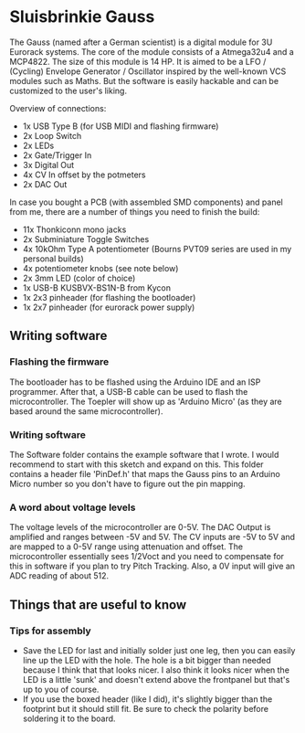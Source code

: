 # Sluisbrinkie Gauss
The Gauss (named after a German scientist) is a digital module for 3U Eurorack systems. The core of the module consists of a Atmega32u4 and a MCP4822. The size of this module is 14 HP. It is aimed to be a LFO / (Cycling) Envelope Generator / Oscillator inspired by the well-known VCS modules such as Maths. But the software is easily hackable and can be customized to the user's liking.

Overview of connections:
- 1x USB Type B (for USB MIDI and flashing firmware)
- 2x Loop Switch
- 2x LEDs
- 2x Gate/Trigger In
- 3x Digital Out
- 4x CV In offset by the potmeters
- 2x DAC Out

In case you bought a PCB (with assembled SMD components) and panel from me, there are a number of things you need to finish the build:
- 11x Thonkiconn mono jacks
- 2x Subminiature Toggle Switches
- 4x 10kOhm Type A potentiometer (Bourns PVT09 series are used in my personal builds)
- 4x potentiometer knobs (see note below)
- 2x 3mm LED (color of choice)
- 1x USB-B KUSBVX-BS1N-B from Kycon
- 1x 2x3 pinheader (for flashing the bootloader)
- 1x 2x7 pinheader (for eurorack power supply)

## Writing software
### Flashing the firmware
The bootloader has to be flashed using the Arduino IDE and an ISP programmer. After that, a USB-B cable can be used to flash the microcontroller. The Toepler will show up as 'Arduino Micro' (as they are based around the same microcontroller).

### Writing software
The Software folder contains the example software that I wrote. I would recommend to start with this sketch and expand on this.
This folder contains a header file 'PinDef.h' that maps the Gauss pins to an Arduino Micro number so you don't have to figure out the pin mapping.

### A word about voltage levels
The voltage levels of the microcontroller are 0-5V. The DAC Output is amplified and ranges between -5V and 5V. The CV inputs are -5V to 5V and are mapped to a 0-5V range using attenuation and offset. The microcontroller essentially sees 1/2Voct and you need to compensate for this in software if you plan to try Pitch Tracking. Also, a 0V input will give an ADC reading of about 512.

## Things that are useful to know
### Tips for assembly
- Save the LED for last and initially solder just one leg, then you can easily line up the LED with the hole. The hole is a bit bigger than needed because I think that that looks nicer. I also think it looks nicer when the LED is a little 'sunk' and doesn't extend above the frontpanel but that's up to you of course.
- If you use the boxed header (like I did), it's slightly bigger than the footprint but it should still fit. Be sure to check the polarity before soldering it to the board.
